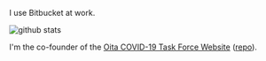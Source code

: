 I use Bitbucket at work.

![github stats](https://github-readme-stats.vercel.app/api?username=nojiri1098)

I'm the co-founder of the [Oita COVID-19 Task Force Website](https://oita.stopcovid19.jp/) ([repo](https://github.com/covid19-oita/covid19)).
